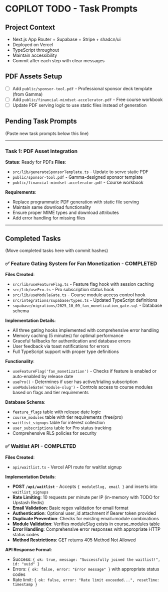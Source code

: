 # COPILOT TODO - Task Prompts

## Project Context
- Next.js App Router + Supabase + Stripe + shadcn/ui
- Deployed on Vercel
- TypeScript throughout
- Maintain accessibility
- Commit after each step with clear messages

## PDF Assets Setup
- [ ] Add `public/sponsor-tool.pdf` - Professional sponsor deck template (from Gamma)
- [ ] Add `public/financial-mindset-accelerator.pdf` - Free course workbook
- [ ] Update PDF serving logic to use static files instead of generation

## Pending Task Prompts
(Paste new task prompts below this line)

---

### Task 1: PDF Asset Integration
**Status**: Ready for PDFs
**Files**: 
- `src/lib/generateSponsorTemplate.ts` - Update to serve static PDF
- `public/sponsor-tool.pdf` - Gamma-designed sponsor template
- `public/financial-mindset-accelerator.pdf` - Course workbook

**Requirements**:
- Replace programmatic PDF generation with static file serving
- Maintain same download functionality
- Ensure proper MIME types and download attributes
- Add error handling for missing files

---

## Completed Tasks
(Move completed tasks here with commit hashes)

### ✅ Feature Gating System for Fan Monetization - COMPLETED
**Files Created**:
- `src/lib/useFeatureFlag.ts` - Feature flag hook with session caching
- `src/lib/usePro.ts` - Pro subscription status hook
- `src/lib/useModuleGate.ts` - Course module access control hook
- `src/integrations/supabase/types.ts` - Updated TypeScript definitions
- `supabase/migrations/2025_10_09_fan_monetization_gate.sql` - Database schema

**Implementation Details**:
- All three gating hooks implemented with comprehensive error handling
- Memory caching (5 minutes) for optimal performance
- Graceful fallbacks for authentication and database errors
- User feedback via toast notifications for errors
- Full TypeScript support with proper type definitions

**Functionality**:
- `useFeatureFlag('fan_monetization')` - Checks if feature is enabled or auto-enabled by release date
- `usePro()` - Determines if user has active/trialing subscription
- `useModuleGate('module-slug')` - Controls access to course modules based on flags and tier requirements

**Database Schema**:
- `feature_flags` table with release date logic
- `course_modules` table with tier requirements (free/pro)
- `waitlist_signups` table for interest collection
- `user_subscriptions` table for Pro status tracking
- Comprehensive RLS policies for security

### ✅ Waitlist API - COMPLETED  
**Files Created**:
- `api/waitlist.ts` - Vercel API route for waitlist signup

**Implementation Details**:
- **POST `/api/waitlist`** - Accepts `{ moduleSlug, email }` and inserts into `waitlist_signups`
- **Rate Limiting**: 10 requests per minute per IP (in-memory with TODO for Upstash Redis)
- **Email Validation**: Basic regex validation for email format
- **Authentication**: Optional user_id attachment if Bearer token provided
- **Duplicate Prevention**: Checks for existing email+module combinations
- **Module Validation**: Verifies moduleSlug exists in course_modules table
- **Error Handling**: Comprehensive error responses with appropriate HTTP status codes
- **Method Restrictions**: GET returns 405 Method Not Allowed

**API Response Format**:
- Success: `{ ok: true, message: "Successfully joined the waitlist!", id: "uuid" }`
- Errors: `{ ok: false, error: "Error message" }` with appropriate status codes
- Rate limit: `{ ok: false, error: "Rate limit exceeded...", resetTime: timestamp }`
